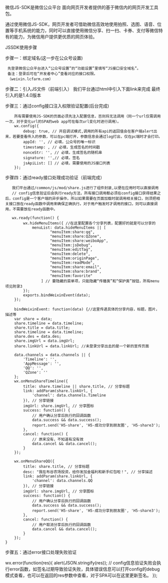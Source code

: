 微信JS-SDK是微信公众平台 面向网页开发者提供的基于微信内的网页开发工具包。

通过使用微信JS-SDK，网页开发者可借助微信高效地使用拍照、选图、语音、位置等手机系统的能力，同时可以直接使用微信分享、扫一扫、卡券、支付等微信特有的能力，为微信用户提供更优质的网页体验。

JSSDK使用步骤

步骤一：绑定域名(这一步在公众号设置)

     先登录微信公众平台进入“公众号设置”的“功能设置”里填写“JS接口安全域名”。
     备注：登录后可在“开发者中心”查看对应的接口权限。
     （weixin.lcfarm.com）

步骤二：引入JS文件（前端引入）
      我们平台通过html中引入下面link来完成
      <link rel="import" href="/common/html/wxShareInit/wxScript.html?__inline">
      最终引入的是1.4.0版本
	  <script type="text/javascript" src="//res.wx.qq.com/open/js/jweixin-1.4.0.js"></script>

步骤三：通过config接口注入权限验证配置(后台完成)

		所有需要使用JS-SDK的页面必须先注入配置信息，否则将无法调用（同一个url仅需调用一次，对于变化url的SPA的web app可在每次url变化时进行调用）。
		wx.config({
		    debug: true, // 开启调试模式,调用的所有api的返回值会在客户端alert出来，若要查看传入的参数，可以在pc端打开，参数信息会通过log打出，仅在pc端时才会打印。
		    appId: '', // 必填，公众号的唯一标识
		    timestamp: , // 必填，生成签名的时间戳
		    nonceStr: '', // 必填，生成签名的随机串
		    signature: '',// 必填，签名
		    jsApiList: [] // 必填，需要使用的JS接口列表
		});

步骤四：通过ready接口处理成功验证（前端完成）

	   我们平台通过/common/js/mod/share.js进行了组件封装,以便在应用时可以直接调用
	   // config信息验证后会执行ready方法，所有接口调用都必须在config接口获得结果之后，config是一个客户端的异步操作，所以如果需要在页面加载时就调用相关接口，则须把相关接口放在ready函数中调用来确保正确执行。对于用户触发时才调用的接口，则可以直接调用，不需要放在ready函数中。
	   
	   wx.ready(function() {
            wx.hideMenuItems({ //在这里配置各个分享列表，配置好的就是可以分享的
                menuList: data.hideMenuItems || [
                        "menuItem:share:qq",
                        "menuItem:share:QZone",
                        "menuItem:share:weiboApp",
                        "menuItem:jsDebug",
                        "menuItem:editTag",
                        "menuItem:delete",
                        "menuItem:originPage",
                        "menuItem:readMode",
                        "menuItem:share:email",
                        "menuItem:share:brand",
                        "menuItem:favorite"
                    ] // 要隐藏的菜单项，只能隐藏“传播类”和“保护类”按钮，所有menu项见附录3
            });
            exports.bindWeixinEvent(data);
        });

        bindWeixinEvent: function(data) {//这里传递具体的分享内容，标题，图片，描述等
        var share = data;
        share.timeline = data.timeline;
        share.title = data.title;
        share.timeline = data.timeline;
        share.des = data.des;
        share.imgUrl = data.imgUrl;
        share.linkUrl = data.linkUrl; //未登录分享出去的是一个新的宣传页面

        data.channels = data.channels || {
            'Timeline': '',
            'AppMessage': '',
            'QQ': '',
            'QZone': ''
        };
        wx.onMenuShareTimeline({
            title: share.timeline || share.title, // 分享标题
            link: addParam(share.linkUrl, {
                'channel': data.channels.Timeline
            }), // 分享链接
            imgUrl: share.imgUrl, // 分享图标
            success: function() {
                // 用户确认分享后执行的回调函数
                data.success && data.success();
                report.send('H5-share', 'H5-成功分享到朋友圈', 'H5-share3');
            },
            cancel: function() {
                // 原来没有，不知道有没有效
                data.cancel && data.cancel();
            }
        });

        wx.onMenuShareQQ({
            title: share.title, // 分享标题
            desc: "我在布谷农场投资，给你发加金福利和新手红包啦！", // 分享描述
            link: addParam(share.linkUrl, {
                'channel': data.channels.QQ
            }), // 分享链接
            imgUrl: share.imgUrl, // 分享图标
            success: function() {
                // 用户确认分享后执行的回调函数
                data.success && data.success();
                report.send('H5-share', 'H5-成功分享到朋友圈', 'H5-share3');
            },
            cancel: function() {
                // 用户取消分享后执行的回调函数
                data.cancel && data.cancel();
            }
        });
    }

步骤五：通过error接口处理失败验证

wx.error(function(res){
    alert(JSON.stringify(res));
    // config信息验证失败会执行error函数，如签名过期导致验证失败，具体错误信息可以打开config的debug模式查看，也可以在返回的res参数中查看，对于SPA可以在这里更新签名。
});